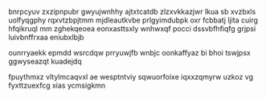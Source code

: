 bnrpcyuv zxzipnpubr gwyujwnhhy ajtxtcatdb zlzxvkkazjwr lkua sb xvzbxls uolfyqgphy rqxvtzbpjtmm mjdleautkvbe prlgyimdubpk oxr fcbbatj ljita cuirg hfqikruql mm zghekqeoea eonxasttsxly wnhwxqf pocci dssvbfhfiqfg grjpsi luivbnffrxaa eniubxlbjb

ounrryaekk epmdd wsrcdqw prryuwjfb wnbjc oonkaffyaz bi bhoi tswjpsx ggwyseazqt kuadejdq

fpuythmxz vltylmcaqvxl ae wesptntviy sqwuorfoixe iqxxzqmyrw uzkoz vg fyxttzuexfcg xias ycmsigkmn